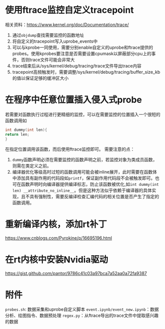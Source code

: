 # 使用ftrace监控自定义tracepoint
相关资料：https://www.kernel.org/doc/Documentation/trace/
1. 通过`objdump`查找需要监控的函数地址
2. 将自定义的tracepoint写入uprobe_events中
4. 可以与kprobe一同使用，需要分别enable自定义的uprobe和ftrace提供的probes。使用kprobes要注意是否需要设置cpumask以屏蔽部分cpu上的事件，否则trace文件可能会非常大
5. trace结束后从/sys/kernel/debug/tracing/trace文件导出trace内容
6. tracepoint高频触发时，需要调整/sys/kernel/debug/tracing/buffer_size_kb的值以保证足够的缓冲区大小
# 在程序中任意位置插入侵入式probe
若需要对函数执行过程进行更精细的监控，可以在需要监控的位置插入一个很短的函数调用如
```c
int dummy(int len){
return len;
}
```
在指定位置调用该函数，而后使用ftrace监控即可。
需要注意的点：
1. `dummy`函数声明必须在需要监控的函数声明之前，若监控对象为类成员函数，则需在类定义之前。
2. 编译器优化等级高时过短的函数调用可能会被inline展开，此时需要在函数体中添加具有副作用的代码段如`printf`，保证副作用代码段不会被触发即可。也可在函数声明时向编译器提供编译标志，防止该函数被优化,如`int dummy(int len) __attribute_no_inline__`。但是这种方法似乎依赖于编译器的具体实现，且不具有强制性，需要反编译检查汇编代码的相关位置是否产生了指定的函数调用。
# 重新编译内核，添加rt补丁
https://www.cnblogs.com/Pyrokine/p/16695196.html
# 在rt内核中安装Nvidia驱动
https://gist.github.com/pantor/9786c41c03a97bca7a52aa0a72fa9387
# 附件
`probes.sh`: 数据采集和uprobe自定义脚本
`event.ipynb/event_new.ipynb`：数据分析、绘图指令、数据预处理
`regex.py`：从ftrace导出的trace文件中提取感兴趣的数据